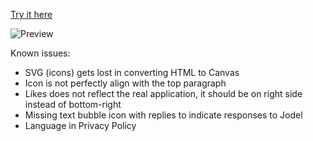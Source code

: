 [Try it here](https://ojself.github.io/JodelGenerator/)

![Preview](public/jodelpreview.gif)

Known issues:

- SVG (icons) gets lost in converting HTML to Canvas
- Icon is not perfectly align with the top paragraph
- Likes does not reflect the real application, it should be on right side instead of bottom-right
- Missing text bubble icon with replies to indicate responses to Jodel
- Language in Privacy Policy
